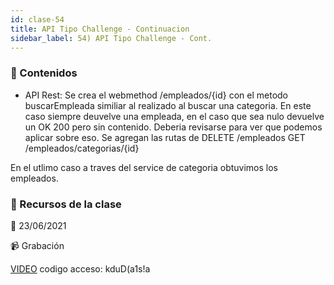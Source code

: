 ```yaml
---
id: clase-54
title: API Tipo Challenge - Continuacion
sidebar_label: 54) API Tipo Challenge - Cont.
---
```




### 📝 Contenidos

- API Rest: Se crea el webmethod /empleados/{id} con el metodo buscarEmpleada similiar al realizado al buscar una categoria. En este caso siempre deuvelve una empleada, en el caso que sea nulo devuelve un OK 200 pero sin contenido. Deberia revisarse para ver que podemos aplicar sobre eso.
Se agregan las rutas de DELETE /empleados
GET /empleados/categorias/{id}

En el utlimo caso a traves del service de categoria obtuvimos los empleados.

### 🚀 Recursos de la clase

📆 23/06/2021

📹 Grabación

[VIDEO](https://us02web.zoom.us/rec/share/jXxD1VXbplBKvjzBwqwZdrptBRwvuD2tS-UoXuFiNySdE-3qYvQnYWsUHIol-l8I.DSYTD4rq501oq-7l)
codigo acceso: kduD(a1s!a
